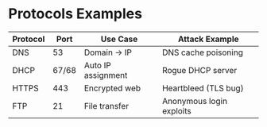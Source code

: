 # Protocols Examples

| Protocol | Port  | Use Case           | Attack Example           |
| -------- | ----- | ------------------ | ------------------------ |
| DNS      | 53    | Domain → IP        | DNS cache poisoning      |
| DHCP     | 67/68 | Auto IP assignment | Rogue DHCP server        |
| HTTPS    | 443   | Encrypted web      | Heartbleed (TLS bug)     |
| FTP      | 21    | File transfer      | Anonymous login exploits |
